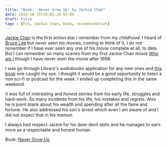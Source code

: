 ```yaml
---
title: "Book: 'Never Grow Up' by Jackie Chan"
date: 2019-10-15T20:02:28-07:00
draft: false
tags : [Fun, Jackie Chan, Book, recommendation]
---
```


[Jackie Chan](https://en.wikipedia.org/wiki/Jackie_Chan) is the first action star I remember from my _childhood_. I heard of [Bruce Lee](https://en.wikipedia.org/wiki/Bruce_Lee) but never seen his movies, coming to think of it, I do not remember if I have ever seen any one of his movie complete at all, to date. But I can remember so many scenes from my first Jackie Chan movie [Who am I](https://www.rottentomatoes.com/m/who_am_i) though I have never seen the movie after 1998. 

I was go through Library's audiobooks application for any new ones and [this book](https://www.amazon.com/Never-Grow-Up-Jackie-Chan/dp/1982107219) one caught my eye. I thought it would be a good opportunity to listen a non sci-fi or podcast for the week. I ended up completing this in the same weekend.

It was full of interesting and _honest_ stories from his early life, struggles and hard-work. So many incidents from his life, his mistakes and regrets. Also he is point blank about his wealth and spending after all the fame and fortune. He also addressed his son's arrest which even I am aware of and I did not expect that in his memoir.

I always had respect Jackie for his dare-devil skills and he manages to earn more as a respectable and honest human.


Book: [Never Grow Up](https://www.amazon.com/Never-Grow-Up-Jackie-Chan/dp/1982107219)